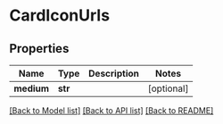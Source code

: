 # CardIconUrls

## Properties
Name | Type | Description | Notes
------------ | ------------- | ------------- | -------------
**medium** | **str** |  | [optional] 

[[Back to Model list]](../README.md#documentation-for-models) [[Back to API list]](../README.md#documentation-for-api-endpoints) [[Back to README]](../README.md)

